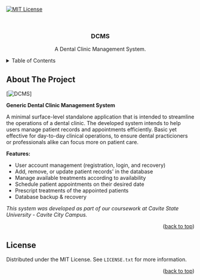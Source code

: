 <!-- PROJECT SHIELDS -->
[![MIT License][license-shield]][license-url]

<a id="readme-top"></a>

<!-- PROJECT LOGO -->
<br />
<div align="center">
<h3 align="center">DCMS</h3>

  <p align="center">
    A Dental Clinic Management System.
  </p>
</div>

<!-- TABLE OF CONTENTS -->
<details>
  <summary>Table of Contents</summary>
  <ol>
    <li>
      <a href="#about-the-project">About The Project</a>
    </li>
    <li><a href="#license">License</a></li>
  </ol>
</details>

<!-- ABOUT THE PROJECT -->

## About The Project

[![DCMS][product-gif]]

**Generic Dental Clinic Management System**

A minimal surface-level standalone application that is intended to streamline the operations of a dental clinic. The developed system intends to help users manage patient records and appointments efficiently.
Basic yet effective for day-to-day clinical operations, to ensure dental practicioners or professionals alike can focus more on patient care.

**Features:**

- User account management (registration, login, and recovery)
- Add, remove, or update patient records' in the database
- Manage available treatments according to availability
- Schedule patient appointments on their desired date
- Prescript treatments of the appointed patients
- Database backup & recovery

*This system was developed as part of our coursework at Cavite State University - Cavite City Campus.*

<p align="right">(<a href="#readme-top">back to top</a>)</p>

<!-- LICENSE -->
## License

Distributed under the MIT License. See `LICENSE.txt` for more information.

<p align="right">(<a href="#readme-top">back to top</a>)</p>

<!-- MARKDOWN LINKS & IMAGES -->

[product-gif]: https://github.com/cld-kent0/DCMS/gif.gif
[license-shield]: https://img.shields.io/github/license/cld-kent0/DCMS?style=for-the-badge
[license-url]: https://github.com/cld-kent0/DCMS/blob/master/LICENSE.txt
